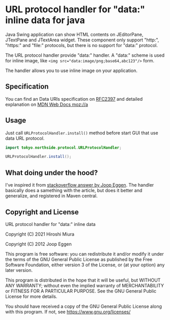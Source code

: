 # URL protocol handler for "data:" inline data for java

Java Swing application can show HTML contents on JEditorPane, JTextPane and JTextArea widget.
These component only support "http:", "https:" and "file:" protocols, but there is no support for
"data:" protocol.

The URL protocol handler provide "data:" handler.
A "data:" scheme is used for inline image, like `<img src="data:image/png;base64,abc123"/>` form.

The handler allows you to use inline image on your application.

## Specification

You can find an Data URIs specification on [RFC2397](https://datatracker.ietf.org/doc/html/rfc2397) and detailed explanation on [MDN Web Docs moz://a](https://developer.mozilla.org/en-US/docs/Web/HTTP/Basics_of_HTTP/Data_URIs)

## Usage

Just call `URLProtocolHandler.install()` method before start GUI that use data URL protocol.

```java
import tokyo.northside.protocol.URLProtocolHandler;

URLProtocolHandler.install();
```

## What doing under the hood?

I've inspired it from [stackoverflow answer by Joop Eggen](https://stackoverflow.com/questions/9388264/jeditorpane-with-inline-image/9388757#9388757).
The handler basically does a samething with the article, but does it better and generalize, and registered in Maven central.


## Copyright and License

URL protocol handler for "data:" inline data

Copyright (C) 2021 Hiroshi Miura

Copyright (C) 2012 Joop Eggen

This program is free software: you can redistribute it and/or modify
it under the terms of the GNU General Public License as published by
the Free Software Foundation, either version 3 of the License, or
(at your option) any later version.

This program is distributed in the hope that it will be useful,
but WITHOUT ANY WARRANTY; without even the implied warranty of
MERCHANTABILITY or FITNESS FOR A PARTICULAR PURPOSE.  See the
GNU General Public License for more details.

You should have received a copy of the GNU General Public License
along with this program.  If not, see <https://www.gnu.org/licenses/>

